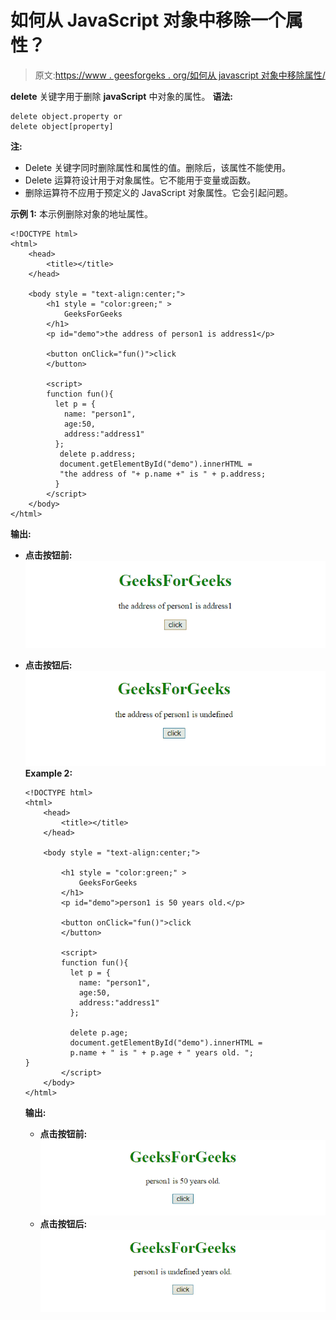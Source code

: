 # 如何从 JavaScript 对象中移除一个属性？

> 原文:[https://www . geesforgeks . org/如何从 javascript 对象中移除属性/](https://www.geeksforgeeks.org/how-to-remove-a-property-from-javascript-object/)

**delete** 关键字用于删除 **javaScript** 中对象的属性。
**语法:**

```
delete object.property or
delete object[property]

```

**注:**

*   Delete 关键字同时删除属性和属性的值。删除后，该属性不能使用。
*   Delete 运算符设计用于对象属性。它不能用于变量或函数。
*   删除运算符不应用于预定义的 JavaScript 对象属性。它会引起问题。

**示例 1:** 本示例删除对象的地址属性。

```
<!DOCTYPE html>  
<html>  
    <head> 
        <title></title>
    </head> 

    <body style = "text-align:center;">  
        <h1 style = "color:green;" >  
            GeeksForGeeks  
        </h1>
        <p id="demo">the address of person1 is address1</p> 

        <button onClick="fun()">click
        </button>

        <script>
        function fun(){
          let p = {
            name: "person1",
            age:50,
            address:"address1"
          };
           delete p.address;
           document.getElementById("demo").innerHTML =
           "the address of "+ p.name +" is " + p.address;         
          }
        </script> 
    </body>  
</html>
```

**输出:**

*   **点击按钮前:**
    ![](img/ae28c11affdfe8698de7fcfa9dbea561.png)
*   **点击按钮后:**
    ![](img/b04024c6117443e21811dea87eb8e69b.png)
    **Example 2:** 

    ```
    <!DOCTYPE html>  
    <html>  
        <head> 
            <title></title>
        </head> 

        <body style = "text-align:center;">  

            <h1 style = "color:green;" >  
                GeeksForGeeks  
            </h1>
            <p id="demo">person1 is 50 years old.</p> 

            <button onClick="fun()">click
            </button>

            <script>
            function fun(){
              let p = {
                name: "person1",
                age:50,
                address:"address1"
              };

              delete p.age;
              document.getElementById("demo").innerHTML =
              p.name + " is " + p.age + " years old. ";
    }
            </script> 
        </body>  
    </html>
    ```

    **输出:**

    *   **点击按钮前:**
        ![](img/adb0ad2c0fad620c4feee64b27e17541.png)
    *   **点击按钮后:**
        ![](img/43be3479301a3d9cf2fbe998e83c37ba.png)